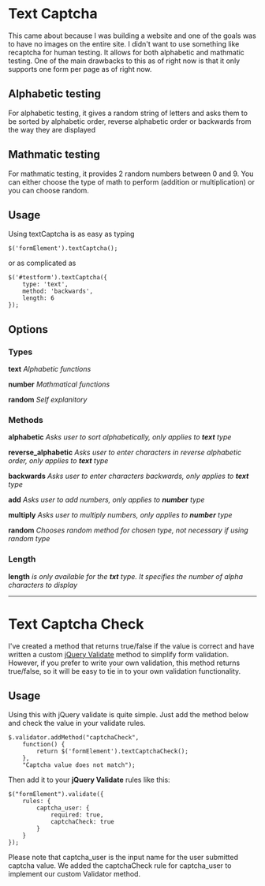 # Text Captcha

This came about because I was building a website and one of the goals was to have no images on the entire site. I didn't want to use something like recaptcha for human testing. It allows for both alphabetic and mathmatic testing. One of the main drawbacks to this as of right now is that it only supports one form per page as of right now.

## Alphabetic testing
For alphabetic testing, it gives a random string of letters and asks them to be sorted by alphabetic order, reverse alphabetic order or backwards from the way they are displayed

## Mathmatic testing
For mathmatic testing, it provides 2 random numbers between 0 and 9. You can either choose the type of math to perform (addition or multiplication) or you can choose random.

## Usage
Using textCaptcha is as easy as typing 

	$('formElement').textCaptcha();

or as complicated as

	$('#testform').textCaptcha({
		type: 'text',
		method: 'backwards',
		length: 6
	});

## Options

### Types
**text** *Alphabetic functions*

**number** *Mathmatical functions*

**random** *Self explanitory*

### Methods
**alphabetic** *Asks user to sort alphabetically, only applies to **text** type*

**reverse_alphabetic** *Asks user to enter characters in reverse alphabetic order, only applies to **text** type*

**backwards** *Asks user to enter characters backwards, only applies to **text** type*

**add** *Asks user to add numbers, only applies to **number** type*

**multiply** *Asks user to multiply numbers, only applies to **number** type*

**random** *Chooses random method for chosen type, not necessary if using random type*

### Length

**length** *is only available for the **txt** type. It specifies the number of alpha characters to display*

---

# Text Captcha Check

I've created a method that returns true/false if the value is correct and have written a custom [jQuery Validate](http://bassistance.de/jquery-plugins/jquery-plugin-validation/) method to simplify form validation. However, if you prefer to write your own validation, this method returns true/false, so it will be easy to tie in to your own validation functionality.

## Usage

Using this with jQuery validate is quite simple. Just add the method below and check the value in your validate rules.

	$.validator.addMethod("captchaCheck",
		function() {
			return $('formElement').textCaptchaCheck();
		},
		"Captcha value does not match");

Then add it to your **jQuery Validate** rules like this:
				
	$("formElement").validate({
		rules: {
			captcha_user: {
				required: true,
				captchaCheck: true
			}
		}
	});

Please note that captcha_user is the input name for the user submitted captcha value. We added the captchaCheck rule for captcha_user to implement our custom Validator method.